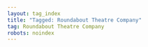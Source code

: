 ```yaml
---
layout: tag_index
title: "Tagged: Roundabout Theatre Company"
tag: Roundabout Theatre Company
robots: noindex
---
```

